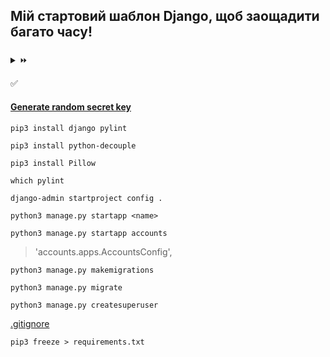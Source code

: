 ## Мій стартовий шаблон Django, щоб заощадити багато часу!
### []()
<details>
<summary>⏩ </summary>

**Зміст**

- []()
- 
</details>

✅ 

#### [Generate random secret key](https://djecrety.ir/)

```
pip3 install django pylint
```

```
pip3 install python-decouple
```

```
pip3 install Pillow
```

```
which pylint
```

```
django-admin startproject config .
```

```
python3 manage.py startapp <name>
```

```
python3 manage.py startapp accounts
```


> 'accounts.apps.AccountsConfig',

```
python3 manage.py makemigrations
```

```
python3 manage.py migrate
```

```
python3 manage.py createsuperuser
```

[.gitignore](https://www.toptal.com/developers/gitignore)

```
pip3 freeze > requirements.txt
```
